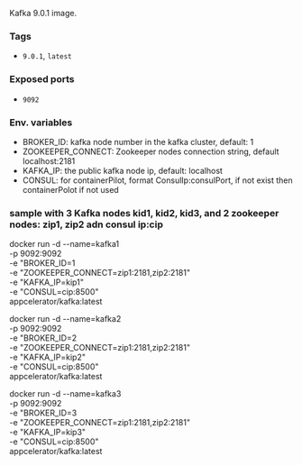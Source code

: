 Kafka 9.0.1 image.

### Tags

- `9.0.1`, `latest`

### Exposed ports

- `9092`


### Env. variables

  - BROKER_ID: kafka node number in the kafka cluster, default: 1
  - ZOOKEEPER_CONNECT: Zookeeper nodes connection string, default localhost:2181
  - KAFKA_IP: the public kafka node ip, default: localhost
  - CONSUL: for containerPilot, format ConsulIp:consulPort, if not exist then containerPolot if not used

### sample with 3 Kafka nodes kid1, kid2, kid3, and 2 zookeeper nodes: zip1, zip2 adn consul ip:cip


  docker run -d --name=kafka1 \
      -p 9092:9092 \
      -e "BROKER_ID=1 \
      -e "ZOOKEEPER_CONNECT=zip1:2181,zip2:2181" \
      -e "KAFKA_IP=kip1" \
      -e "CONSUL=cip:8500" \
      appcelerator/kafka:latest

  docker run -d --name=kafka2 \
    -p 9092:9092 \
    -e "BROKER_ID=2 \
    -e "ZOOKEEPER_CONNECT=zip1:2181,zip2:2181" \
    -e "KAFKA_IP=kip2" \
    -e "CONSUL=cip:8500" \
    appcelerator/kafka:latest

  docker run -d --name=kafka3 \
    -p 9092:9092 \
    -e "BROKER_ID=3 \
    -e "ZOOKEEPER_CONNECT=zip1:2181,zip2:2181" \
    -e "KAFKA_IP=kip3" \
    -e "CONSUL=cip:8500" \
    appcelerator/kafka:latest
